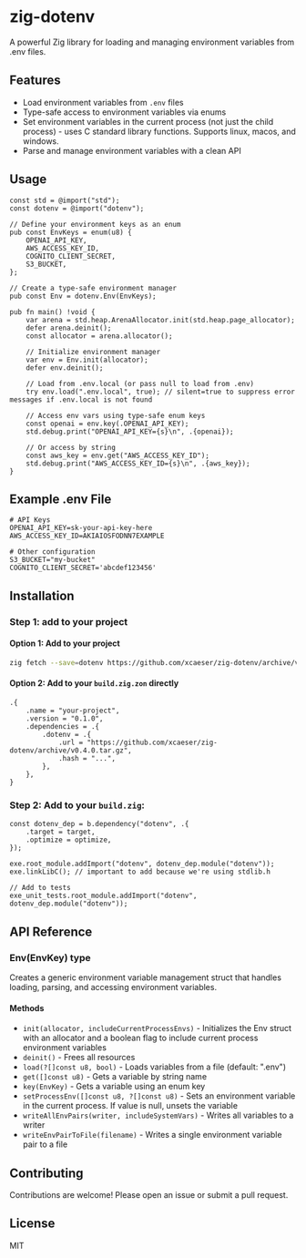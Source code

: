 # zig-dotenv

A powerful Zig library for loading and managing environment variables from .env files.

## Features

- Load environment variables from `.env` files
- Type-safe access to environment variables via enums
- Set environment variables in the current process (not just the child process) - uses C standard library functions. Supports linux, macos, and windows.
- Parse and manage environment variables with a clean API

## Usage

```zig
const std = @import("std");
const dotenv = @import("dotenv");

// Define your environment keys as an enum
pub const EnvKeys = enum(u8) {
    OPENAI_API_KEY,
    AWS_ACCESS_KEY_ID,
    COGNITO_CLIENT_SECRET,
    S3_BUCKET,
};

// Create a type-safe environment manager
pub const Env = dotenv.Env(EnvKeys);

pub fn main() !void {
    var arena = std.heap.ArenaAllocator.init(std.heap.page_allocator);
    defer arena.deinit();
    const allocator = arena.allocator();

    // Initialize environment manager
    var env = Env.init(allocator);
    defer env.deinit();

    // Load from .env.local (or pass null to load from .env)
    try env.load(".env.local", true); // silent=true to suppress error messages if .env.local is not found

    // Access env vars using type-safe enum keys
    const openai = env.key(.OPENAI_API_KEY);
    std.debug.print("OPENAI_API_KEY={s}\n", .{openai});

    // Or access by string
    const aws_key = env.get("AWS_ACCESS_KEY_ID");
    std.debug.print("AWS_ACCESS_KEY_ID={s}\n", .{aws_key});
}
```

## Example .env File

```
# API Keys
OPENAI_API_KEY=sk-your-api-key-here
AWS_ACCESS_KEY_ID=AKIAIOSFODNN7EXAMPLE

# Other configuration
S3_BUCKET="my-bucket"
COGNITO_CLIENT_SECRET='abcdef123456'
```

## Installation

### Step 1: add to your project

#### Option 1: Add to your project

```bash
zig fetch --save=dotenv https://github.com/xcaeser/zig-dotenv/archive/v0.4.0.tar.gz
```

#### Option 2: Add to your `build.zig.zon` directly

```zig
.{
    .name = "your-project",
    .version = "0.1.0",
    .dependencies = .{
        .dotenv = .{
            .url = "https://github.com/xcaeser/zig-dotenv/archive/v0.4.0.tar.gz",
            .hash = "...",
        },
    },
}
```

### Step 2: Add to your `build.zig`:

```zig
const dotenv_dep = b.dependency("dotenv", .{
    .target = target,
    .optimize = optimize,
});

exe.root_module.addImport("dotenv", dotenv_dep.module("dotenv"));
exe.linkLibC(); // important to add because we're using stdlib.h

// Add to tests
exe_unit_tests.root_module.addImport("dotenv", dotenv_dep.module("dotenv"));
```

## API Reference

### Env(EnvKey) type

Creates a generic environment variable management struct that handles loading, parsing, and accessing environment variables.

#### Methods

- `init(allocator, includeCurrentProcessEnvs)` - Initializes the Env struct with an allocator and a boolean flag to include current process environment variables
- `deinit()` - Frees all resources
- `load(?[]const u8, bool)` - Loads variables from a file (default: ".env")
- `get([]const u8)` - Gets a variable by string name
- `key(EnvKey)` - Gets a variable using an enum key
- `setProcessEnv([]const u8, ?[]const u8)` - Sets an environment variable in the current process. If value is null, unsets the variable
- `writeAllEnvPairs(writer, includeSystemVars)` - Writes all variables to a writer
- `writeEnvPairToFile(filename)` - Writes a single environment variable pair to a file

## Contributing

Contributions are welcome! Please open an issue or submit a pull request.

## License

MIT
